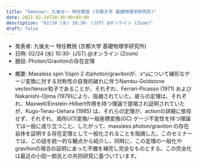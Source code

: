 ```yaml
---
title: "Seminar: 九後太一 特任教授 (京都大学 基礎物理学研究所)"
date: 2021-02-24T10:30:00+09:00
description: "02/24 (水) 10:30- (JST) @オンライン (Zoom)"
draft: false
---
```


- 発表者:
九後太一 特任教授 (京都大学 基礎物理学研究所)
- 日時:
02/24 (水) 10:30- (JST) @オンライン (Zoom)
- 題目:
Photon/Gravitonの存在定理

<!--more-->

- 概要:
Massless spin 1/spin 2 のphoton/gravitonが、x^μについて線形なゲージ変換に対する対称性の自発的破れに伴うNambu-Goldstone vector/tensor粒子であることが、それぞれ、Ferrari-Picasso (1971) および Nakanishi-Ojima (1979)により、指摘されていた。彼らの定理は、それぞれ、Maxwell/Einstein-Hilbert作用を持つ理論で提唱され証明されていたが、Kugo-Terao-Uehara (1985) は、それらの定理が、actionの詳細に依存せず、それぞれ、局所U(1)変換/一般座標変換(GC) ゲージ不変性を持つ理論では一般に成り立つこと、したがって、massless photon/graviton の存在自体を証明する存在定理として一般化されることを指摘した。このセミナーでは、この話を統一的な観点から紹介し、同時に、この定理の一般化やgravitonの場合の証明にあった不備を補完し完全なものとする。この完全化は最近の小田一郎氏との共同研究に基づいています。
